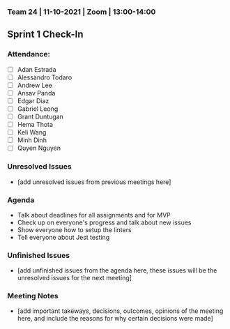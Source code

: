 ### Team 24 | 11-10-2021 | Zoom | 13:00-14:00
## Sprint 1 Check-In

### Attendance:
- [ ] Adan Estrada
- [ ] Alessandro Todaro
- [ ] Andrew Lee
- [ ] Ansav Panda
- [ ] Edgar Diaz
- [ ] Gabriel Leong
- [ ] Grant Duntugan
- [ ] Hema Thota
- [ ] Keli Wang
- [ ] Minh Dinh
- [ ] Quyen Nguyen

### Unresolved Issues
- [add unresolved issues from previous meetings here]

### Agenda
- Talk about deadlines for all assignments and for MVP
- Check up on everyone's progress and talk about new issues
- Show everyone how to setup the linters
- Tell everyone about Jest testing

### Unfinished Issues
- [add unfinished issues from the agenda here, these issues will be the unresolved issues for the next meeting]

### Meeting Notes
- [add important takeways, decisions, outcomes, opinions of the meeting here, and include the reasons for why certain decisions were made]